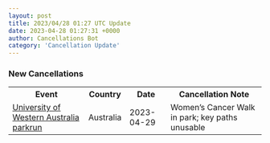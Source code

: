 ```yaml
---
layout: post
title: 2023/04/28 01:27 UTC Update
date: 2023-04-28 01:27:31 +0000
author: Cancellations Bot
category: 'Cancellation Update'
---
```


<h3>New Cancellations</h3>
<div class='hscrollable'>
<table style='width: 100%'>
    <tr>
        <th>Event</th>
        <th>Country</th>
        <th>Date</th>
        <th>Cancellation Note</th>
    </tr>
    <tr>
        <td><a href="https://www.parkrun.com.au/universityofwesternaustralia">University of Western Australia parkrun</a></td>
        <td>Australia</td>
        <td>2023-04-29</td>
        <td>Women’s Cancer Walk in park; key paths unusable</td>
    </tr>
</table>
</div>

